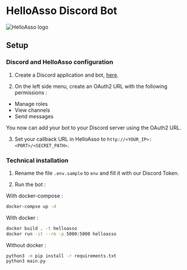 # HelloAsso Discord Bot

![HelloAsso logo](https://www.helloasso.com/_nuxt/img/logo-helloasso-midnight.0e553e3.svg)

## Setup

### Discord and HelloAsso configuration

1. Create a Discord application and bot, [here](https://discord.com/developers/applications).

2. On the left side menu, create an OAuth2 URL with the following permissions :
- Manage roles
- View channels
- Send messages

You now can add your bot to your Discord server using the OAuth2 URL.

3. Set your callback URL in HelloAsso to `http://<YOUR_IP>:<PORT>/<SECRET_PATH>`.

### Technical installation

1. Rename the file `.env.sample` to `env` and fill it with our Discord Token.

2. Run the bot :

With docker-compose :

```bash
docker-compse up -d
```

With docker :

```bash
docker build . -t helloasso
docker run -it --rm -p 5000:5000 helloasso
```

Without docker :

```bash
python3 -m pip install -r requirements.txt
python3 main.py
```

